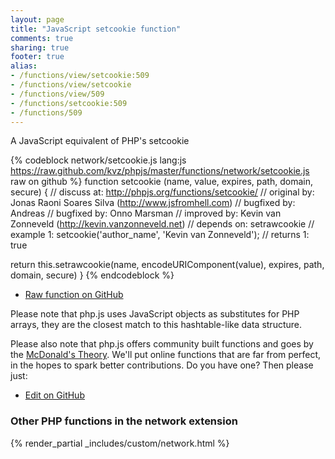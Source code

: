 ```yaml
---
layout: page
title: "JavaScript setcookie function"
comments: true
sharing: true
footer: true
alias:
- /functions/view/setcookie:509
- /functions/view/setcookie
- /functions/view/509
- /functions/setcookie:509
- /functions/509
---
```

<!-- Generated by Rakefile:build -->
A JavaScript equivalent of PHP's setcookie

{% codeblock network/setcookie.js lang:js https://raw.github.com/kvz/phpjs/master/functions/network/setcookie.js raw on github %}
function setcookie (name, value, expires, path, domain, secure) {
  //  discuss at: http://phpjs.org/functions/setcookie/
  // original by: Jonas Raoni Soares Silva (http://www.jsfromhell.com)
  // bugfixed by: Andreas
  // bugfixed by: Onno Marsman
  // improved by: Kevin van Zonneveld (http://kevin.vanzonneveld.net)
  //  depends on: setrawcookie
  //   example 1: setcookie('author_name', 'Kevin van Zonneveld');
  //   returns 1: true

  return this.setrawcookie(name, encodeURIComponent(value), expires, path, domain, secure)
}
{% endcodeblock %}

 - [Raw function on GitHub](https://github.com/kvz/phpjs/blob/master/functions/network/setcookie.js)

Please note that php.js uses JavaScript objects as substitutes for PHP arrays, they are 
the closest match to this hashtable-like data structure. 

Please also note that php.js offers community built functions and goes by the 
[McDonald's Theory](https://medium.com/what-i-learned-building/9216e1c9da7d). We'll put online 
functions that are far from perfect, in the hopes to spark better contributions. 
Do you have one? Then please just: 

 - [Edit on GitHub](https://github.com/kvz/phpjs/edit/master/functions/network/setcookie.js)


### Other PHP functions in the network extension
{% render_partial _includes/custom/network.html %}

